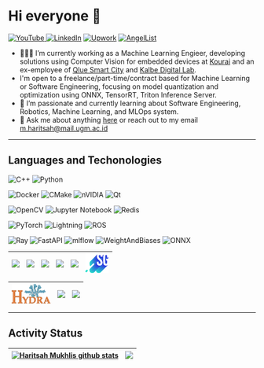 # Hi everyone :wave:
[![YouTube](https://img.shields.io/badge/YouTube-%23FF0000.svg?style=for-the-badge&logo=YouTube&logoColor=white)
](https://www.youtube.com/channel/UChu7-nbJ65o8RTDaW2ck5vA)
[![LinkedIn](https://img.shields.io/badge/LinkedIn-0077B5?style=for-the-badge&logo=linkedin&logoColor=white)](https://www.linkedin.com/in/haritsahm19830/)
[![Upwork](https://img.shields.io/badge/UpWork-6FDA44?style=for-the-badge&logo=Upwork&logoColor=white)](https://www.upwork.com/workwith/muhammadharitsahm)
[![AngelList](https://img.shields.io/badge/AngelList-%23D4D4D4.svg?style=for-the-badge&logo=AngelList&logoColor=black)
](https://angel.co/u/m-haritsah)

- 👨🏻‍💻 I’m currently working as a Machine Learning Engieer, developing solutions using Computer Vision for embedded devices at [Kourai](https://kourai.com/) and an ex-employee of [Qlue Smart City](https://www.qlue.co.id/) and [Kalbe Digital Lab](https://www.kalbe.co.id/en).
- I'm open to a freelance/part-time/contract based for Machine Learning or Software Engineering, focusing on model quantization and optimization using ONNX, TensorRT, Triton Inference Server.
- 🔬 I’m passionate and currently learning about Software Engineering, Robotics, Machine Learning, and MLOps system.
- 💬 Ask me about anything [here](https://github.com/haritsahm/haritsahm/issues) or reach out to my email m.haritsah@mail.ugm.ac.id

---
## Languages and Techonologies

![C++](https://img.shields.io/badge/C%2B%2B-00599C?style=for-the-badge&logo=c%2B%2B&logoColor=white)
![Python](https://img.shields.io/badge/Python-3776AB?style=for-the-badge&logo=python&logoColor=white)

![Docker](https://img.shields.io/badge/docker-%230db7ed.svg?style=for-the-badge&logo=docker&logoColor=white)
![CMake](https://img.shields.io/badge/CMake-%23008FBA.svg?style=for-the-badge&logo=cmake&logoColor=white)
![nVIDIA](https://img.shields.io/badge/nVIDIA-%2376B900.svg?style=for-the-badge&logo=nVIDIA&logoColor=white)
![Qt](https://img.shields.io/badge/Qt-%23217346.svg?style=for-the-badge&logo=Qt&logoColor=white)

![OpenCV](https://img.shields.io/badge/opencv-%23white.svg?style=for-the-badge&logo=opencv&logoColor=white)
![Jupyter Notebook](https://img.shields.io/badge/jupyter-%23FA0F00.svg?style=for-the-badge&logo=jupyter&logoColor=white)
![Redis](https://img.shields.io/badge/redis-%23DD0031.svg?style=for-the-badge&logo=redis&logoColor=white)

![PyTorch](https://img.shields.io/badge/PyTorch-%23EE4C2C.svg?style=for-the-badge&logo=PyTorch&logoColor=white)
![Lightning](https://img.shields.io/badge/Lightning-792ee5?style=for-the-badge&logo=pytorchlightning&logoColor=white)
![ROS](https://img.shields.io/badge/ros-%230A0FF9.svg?style=for-the-badge&logo=ros&logoColor=white)

![Ray](https://img.shields.io/badge/ray-008DE4?style=for-the-badge&logo=ray&logoColor=white)
![FastAPI](https://img.shields.io/badge/FastAPI-005571?style=for-the-badge&logo=fastapi)
![mlflow](https://img.shields.io/badge/mlflow-%23d9ead3.svg?style=for-the-badge&logo=numpy&logoColor=blue)
![WeightAndBiases](https://img.shields.io/badge/W&B-F6C915?style=for-the-badge&logo=weightsandbiases&logoColor=black)
![ONNX](https://img.shields.io/badge/ONNX-A6A9AA?style=for-the-badge&logo=onnx&logoColor=white)

| <img align="center" src="https://user-images.githubusercontent.com/13848158/155354483-75d9853f-7154-4d95-8190-9ad7a73d6654.png" width="40" /> | <img align="center" src="https://pbs.twimg.com/profile_images/1613861791515164672/B0KbTzkx_400x400.jpg" width="40"> | <img align="center" src="https://media.licdn.com/dms/image/C4D0BAQGymruMZwClxw/company-logo_200_200/0/1668685446449?e=2147483647&v=beta&t=-behWvv4hZ9QFMkomDJQKTGhuheYxAiGMPLr_rKbmaQ" width="40"> | <img align="center" src="https://github.com/voxel51/fiftyone/blob/develop/docs/source/_static/images/voxel51_300dpi.png?raw=true" width="40" style="background-color:white"> | <img align="center" src="https://github.com/dagster-io/dagster/blob/master/docs/next/public/assets/logos/small.png?raw=true" height="40" style="background-color:white"> | <img align="center" src="https://github.com/Deci-AI/super-gradients/blob/master/documentation/assets/SG_img/SG%20-%20Symbol.png?raw=true" height="40" style="background-color:white"> |
| --------------------------------------------------------------------------------------------------------------------------------------------- | ------------------------------------------------------------------------------------------------------------------- | -------------------------------------------------------------------------------------------------------------------------------------------------------------------------------------------------- | ---------------------------------------------------------------------------------------------------------------------------------------------------------------------------- | ------------------------------------------------------------------------------------------------------------------------------------------------------------------------ | ------------------------------------------------------------------------------------------------------------------------------------------------------------------------------------- |

| <img align="center" src="https://raw.githubusercontent.com/facebookresearch/hydra/53d07f56a272485cc81596d23aad33e18e007091/website/static/img/Hydra-Readme-logo1.svg" height="40" style="background-color:white"> | <img align="center" src="https://upload.wikimedia.org/wikipedia/commons/c/cd/Boost.png?20190727052955" height="40" style="background-color:white"> | <img align="center" src="https://github.com/flyteorg/static-resources/blob/main/flyte/readme/flyte_and_lf.png?raw=true" height="40" style="background-color:white"> |
| ----------------------------------------------------------------------------------------------------------------------------------------------------------------------------------------------------------------- | -------------------------------------------------------------------------------------------------------------------------------------------------- | ------------------------------------------------------------------------------------------------------------------------------------------------------------------- |

---
## Activity Status

| <a href="https://github.com/anuraghazra/github-readme-stats"><img align="center" src="https://github-readme-stats.vercel.app/api?username=haritsahm&show_icons=true&include_all_commits=true&theme=buefy&hide_border=true" alt="Haritsah Mukhlis github stats" /></a> | <a href="https://github.com/anuraghazra/github-readme-stats"><img align="center" src="https://github-readme-stats.vercel.app/api/top-langs/?username=haritsahm&layout=compact&theme=buefy&hide_border=true" /></a> |
| --------------------------------------------------------------------------------------------------------------------------------------------------------------------------------------------------------------------------------------------------------------------- | ------------------------------------------------------------------------------------------------------------------------------------------------------------------------------------------------------------------ |